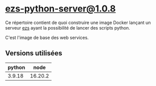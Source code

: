 # ezs-python-server@1.0.8

Ce répertoire contient de quoi construire une image Docker lançant un serveur
[ezs](https://github.com/Inist-CNRS/ezs) ayant la possibilité de lancer des
scripts python.

C'est l'image de base des web services.

## Versions utilisées

| python | node    |
| ------ | ------- |
| 3.9.18 | 16.20.2 |
